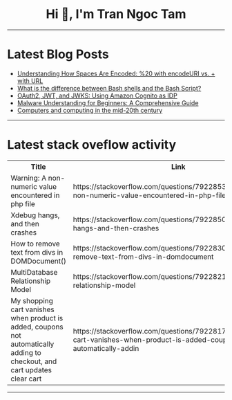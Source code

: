 <h1 align="center">Hi 👋, I'm Tran Ngoc Tam</h1>

---

# Latest Blog Posts 
<!-- BLOG-POST-LIST:START -->
- [Understanding How Spaces Are Encoded: %20 with encodeURI vs. + with URL](https://dev.to/lico/understanding-how-spaces-are-encoded-20-with-encodeuri-vs-with-url-2d6c)
- [What is the difference between Bash shells and the Bash Script?](https://dev.to/sumisastri/what-is-the-difference-between-bash-shells-and-the-bash-script-37ab)
- [OAuth2, JWT, and JWKS: Using Amazon Cognito as IDP](https://dev.to/byteterrier/oauth2-jwt-and-jwks-using-amazon-cognito-as-idp-1jod)
- [Malware Understanding for Beginners: A Comprehensive Guide](https://dev.to/proniyacademy/malware-understanding-for-beginners-a-comprehensive-guide-18k7)
- [Computers and computing in the mid-20th century](https://dev.to/sumisastri/computers-and-computing-in-the-mid-20th-century-op3)
<!-- BLOG-POST-LIST:END -->

---

# Latest stack oveflow activity
<table>
  <tr><th>Title</th><th>Link</th></tr>
  <!-- STACKOVERFLOW:START --><tr><td>Warning: A non-numeric value encountered in php file</td><td>https://stackoverflow.com/questions/79228538/warning-a-non-numeric-value-encountered-in-php-file</td></tr><tr><td>Xdebug hangs, and then crashes</td><td>https://stackoverflow.com/questions/79228509/xdebug-hangs-and-then-crashes</td></tr><tr><td>How to remove text from divs in DOMDocument&lpar;&rpar;</td><td>https://stackoverflow.com/questions/79228302/how-to-remove-text-from-divs-in-domdocument</td></tr><tr><td>MultiDatabase Relationship Model</td><td>https://stackoverflow.com/questions/79228216/multidatabase-relationship-model</td></tr><tr><td>My shopping cart vanishes when product is added, coupons not automatically adding to checkout, and cart updates clear cart</td><td>https://stackoverflow.com/questions/79228172/my-shopping-cart-vanishes-when-product-is-added-coupons-not-automatically-addin</td></tr><!-- STACKOVERFLOW:END -->
</table>

---


